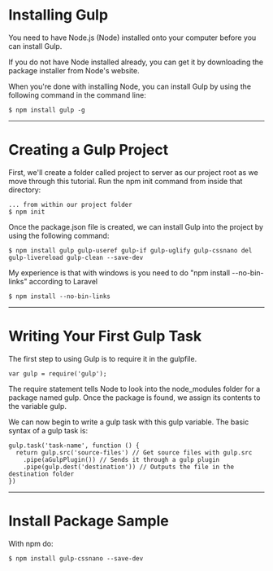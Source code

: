 # Installing Gulp

You need to have Node.js (Node) installed onto your computer before you can install Gulp.

If you do not have Node installed already, you can get it by downloading the package installer from Node's website.

When you're done with installing Node, you can install Gulp by using the following command in the command line:

	$ npm install gulp -g
	
-----
# Creating a Gulp Project

First, we'll create a folder called project to server as our project root as we move through this tutorial. Run the npm init command from inside that directory:

	... from within our project folder
	$ npm init

Once the package.json file is created, we can install Gulp into the project by using the following command:

	$ npm install gulp gulp-useref gulp-if gulp-uglify gulp-cssnano del gulp-livereload gulp-clean --save-dev

My experience is that with windows is you need to do "npm install --no-bin-links" according to Laravel

	$ npm install --no-bin-links

-----
# Writing Your First Gulp Task

The first step to using Gulp is to require it in the gulpfile.

	var gulp = require('gulp');

The require statement tells Node to look into the node_modules folder for a package named gulp. Once the package is found, we assign its contents to the variable gulp.

We can now begin to write a gulp task with this gulp variable. The basic syntax of a gulp task is:

	gulp.task('task-name', function () {
	  return gulp.src('source-files') // Get source files with gulp.src
	    .pipe(aGulpPlugin()) // Sends it through a gulp plugin
	    .pipe(gulp.dest('destination')) // Outputs the file in the destination folder
	})

-----
# Install Package Sample

With npm do:

	$ npm install gulp-cssnano --save-dev